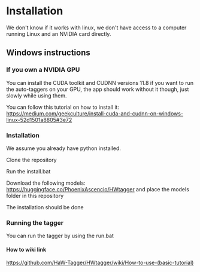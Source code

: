 # Installation

We don't know if it works with linux, we don't have access to a computer running Linux and an NVIDIA card directly.

## Windows instructions

### If you own a NVIDIA GPU

You can install the CUDA toolkit and CUDNN versions 11.8 if you want to run the auto-taggers on your GPU, the app should work without it though, just slowly while using them.

You can follow this tutorial on how to install it:
https://medium.com/geekculture/install-cuda-and-cudnn-on-windows-linux-52d1501a8805#3e72

### Installation

We assume you already have python installed.

Clone the repository

Run the install.bat

Download the following models: https://huggingface.co/PhoenixAscencio/HWtagger and place the models folder in this repository

The installation should be done

### Running the tagger

You can run the tagger by using the run.bat

#### How to wiki link

https://github.com/HaW-Tagger/HWtagger/wiki/How-to-use-(basic-tutorial)

